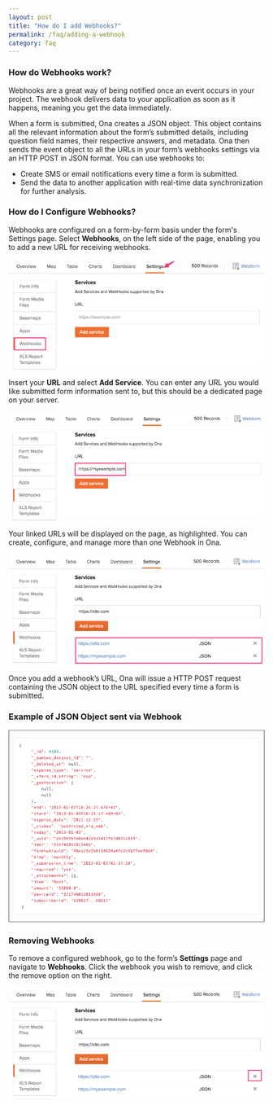 ```yaml
---
layout: post
title: "How do I add Webhooks?"
permalink: /faq/adding-a-webhook
category: faq
---
```


### How do Webhooks work?
Webhooks are a great way of being notified once an event occurs in your project. The webhook delivers data to your application as soon as it happens, meaning you get the data immediately.

When a form is submitted, Ona creates a JSON object. This object contains all the relevant information about the form’s submitted details, including  question field names, their respective answers, and metadata. Ona then sends the event object to all the URLs in your form’s webhooks settings via an HTTP POST in JSON format.
You can use webhooks to:
   * Create SMS or email notifications every time a form is submitted.
   * Send the data to another application with real-time data synchronization for further analysis.
 
### How do I Configure Webhooks?

Webhooks are configured on a form-by-form basis under the form's Settings page. Select **Webhooks**, on the left side of the page, enabling you to add a new URL for receiving webhooks.

![image](/content/screenshots/faq/faq-webhooks-1.png)

Insert your **URL** and select **Add Service**. 
You can enter any URL you would like submitted form information sent to, but this should be a dedicated page on your server.

![image](/content/screenshots/faq/faq-webhooks-2.png)

Your linked URLs will be displayed on the page, as highlighted. You can create, configure, and manage more than one Webhook in Ona.

![image](/content/screenshots/faq/faq-webhooks-3.png)

Once you add a webhook’s URL, Ona will issue a HTTP POST request containing the JSON object to the URL specified every time a form is submitted. 

### Example of JSON Object sent via Webhook 

![image](/content/screenshots/faq/faq-webhooks-4.png)

### Removing Webhooks
To remove a configured webhook, go to the form’s **Settings** page and navigate to **Webhooks**. Click the webhook you wish to remove, and click the remove option on the right.

![image](/content/screenshots/faq/faq-webhooks-5.png)



